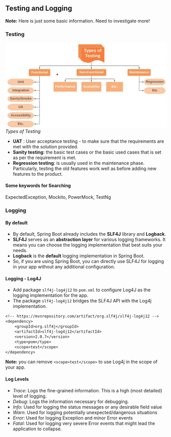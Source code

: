 ## Testing and Logging

**Note:** Here is just some basic information. Need to investigate more!

### Testing

![](/imgs/java_web/testing-1.png)
_Types of Testing_

- **UAT** : User acceptance testing - to make sure that the requirements are met with the solution provided.
- **Sanity testing**: the basic test cases or the basic used cases that is set as per the requirement is met.
- **Regression testing**: is usually used in the maintenance phase. Particularly, testing the old features work well as before adding new features to the product.

#### Some keywords for Searching

ExpectedException, Mockito, PowerMock, TestNg

### Logging

#### By default
- By default, Spring Boot already includes the **SLF4J** library and **Logback**. 
- **SLF4J** serves as an **abstraction layer** for various logging frameworks. It means you can choose the logging implementation that best suits your needs.
- **Logback** is the **default** logging implementation in Spring Boot.
- So, if you are using Spring Boot, you can directly use SLF4J for logging in your app without any additional configuration.

#### Logging - Log4J

- Add package ```slf4j-log4j12``` to ```pom.xml``` to configure Log4J as the logging implementation for the app.
- The package ```slf4j-log4j12``` bridges the SLF4J API with the Log4j implementation.

```
<!-- https://mvnrepository.com/artifact/org.slf4j/slf4j-log4j12 -->
<dependency>
    <groupId>org.slf4j</groupId>
    <artifactId>slf4j-log4j12</artifactId>
    <version>2.0.7</version>
    <type>pom</type>
    <scope>test</scope>
</dependency>
 ```

**Note:** you can remove ```<scope>test</scope>``` to use Log4j in the scope of your app.

#### Log Levels

- *Trace*: Logs the fine-grained information. This is a high (most detailed) level of logging.
- *Debug*: Logs the information necessary for debugging.
- *Info*: Used for logging the status messages or any desirable field value
- *Warn*: Used for logging potentially unexpected/dangerous situations
- *Error*: Used for logging Exception and minor Error events
- *Fatal*: Used for logging very severe Error events that might lead the application to collapse.